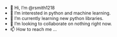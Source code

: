 - 👋 Hi, I’m @rsmith1218
- 👀 I’m interested in python and machine learning.
- 🌱 I’m currently learning new python libraries.
- 💞️ I’m looking to collaborate on nothing right now.
- 📫 How to reach me ...

<!---
rsmith1218/rsmith1218 is a ✨ special ✨ repository because its `README.md` (this file) appears on your GitHub profile.
You can click the Preview link to take a look at your changes.
--->
